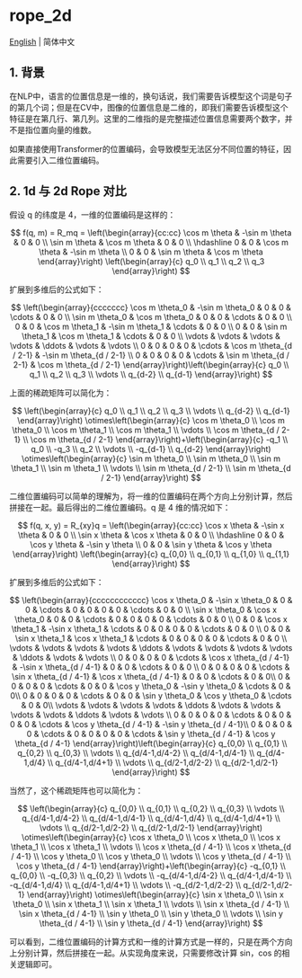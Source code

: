 # rope_2d

[English](README.md) | 简体中文

## 1. 背景

在NLP中，语言的位置信息是一维的，换句话说，我们需要告诉模型这个词是句子的第几个词；但是在CV中，图像的位置信息是二维的，即我们需要告诉模型这个特征是在第几行、第几列。这里的二维指的是完整描述位置信息需要两个数字，并不是指位置向量的维数。

如果直接使用Transformer的位置编码，会导致模型无法区分不同位置的特征，因此需要引入二维位置编码。


## 2. 1d 与 2d Rope 对比

假设 q 的纬度是 4，一维的位置编码是这样的：

$$
f(q, m) = R_mq = \left(\begin{array}{cc:cc}
\cos m \theta & -\sin m \theta & 0 & 0 \\
\sin m \theta & \cos m \theta & 0 & 0 \\
\hdashline 0 & 0 & \cos m \theta & -\sin m \theta \\
0 & 0 & \sin m \theta & \cos m \theta
\end{array}\right) \left(\begin{array}{c} q_0 \\ q_1 \\ q_2 \\ q_3 \end{array}\right)
$$

扩展到多维后的公式如下：

$$
\left(\begin{array}{ccccccc}
\cos m \theta_0 & -\sin m \theta_0 & 0 & 0 & \cdots & 0 & 0 \\
\sin m \theta_0 & \cos m \theta_0 & 0 & 0 & \cdots & 0 & 0 \\
0 & 0 & \cos m \theta_1 & -\sin m \theta_1 & \cdots & 0 & 0 \\
0 & 0 & \sin m \theta_1 & \cos m \theta_1 & \cdots & 0 & 0 \\
\vdots & \vdots & \vdots & \vdots & \ddots & \vdots & \vdots \\
0 & 0 & 0 & 0 & \cdots & \cos m \theta_{d / 2-1} & -\sin m \theta_{d / 2-1} \\
0 & 0 & 0 & 0 & \cdots & \sin m \theta_{d / 2-1} & \cos m \theta_{d / 2-1}
\end{array}\right)\left(\begin{array}{c}
q_0 \\
q_1 \\
q_2 \\
q_3 \\
\vdots \\
q_{d-2} \\
q_{d-1}
\end{array}\right)
$$

上面的稀疏矩阵可以简化为：


$$
\left(\begin{array}{c}
q_0 \\
q_1 \\
q_2 \\
q_3 \\
\vdots \\
q_{d-2} \\
q_{d-1}
\end{array}\right) \otimes\left(\begin{array}{c}
\cos m \theta_0 \\
\cos m \theta_0 \\
\cos m \theta_1 \\
\cos m \theta_1 \\
\vdots \\
\cos m \theta_{d / 2-1} \\
\cos m \theta_{d / 2-1}
\end{array}\right)+\left(\begin{array}{c}
-q_1 \\
q_0 \\
-q_3 \\
q_2 \\
\vdots \\
-q_{d-1} \\
q_{d-2}
\end{array}\right) \otimes\left(\begin{array}{c}
\sin m \theta_0 \\
\sin m \theta_0 \\
\sin m \theta_1 \\
\sin m \theta_1 \\
\vdots \\
\sin m \theta_{d / 2-1} \\
\sin m \theta_{d / 2-1}
\end{array}\right)
$$



二维位置编码可以简单的理解为，将一维的位置编码在两个方向上分别计算，然后拼接在一起。最后得出的二维位置编码。q 是 4 维的情况如下：

$$
f(q, x, y) = R_{xy}q = \left(\begin{array}{cc:cc}
\cos x \theta & -\sin x \theta & 0 & 0 \\
\sin x \theta & \cos x \theta & 0 & 0 \\
\hdashline 0 & 0 & \cos y \theta & -\sin y \theta \\
0 & 0 & \sin y \theta & \cos y \theta
\end{array}\right) \left(\begin{array}{c} q_{0,0} \\ q_{0,1} \\ q_{1,0} \\ q_{1,1} \end{array}\right)
$$

扩展到多维后的公式如下：

$$
\left(\begin{array}{cccccccccccc}
\cos x \theta_0 & -\sin x \theta_0 & 0 & 0 & \cdots & 0 & 0 & 0 & 0 & \cdots & 0 & 0  \\
\sin x \theta_0 & \cos x \theta_0 & 0 & 0 & \cdots & 0 & 0 & 0 & 0 & \cdots & 0 & 0  \\
0 & 0 & \cos x \theta_1 & -\sin x \theta_1 & \cdots & 0 & 0 & 0 & 0 & \cdots & 0 & 0  \\
0 & 0 & \sin x \theta_1 & \cos x \theta_1 & \cdots & 0 & 0 & 0 & 0 & \cdots & 0 & 0  \\
\vdots & \vdots & \vdots & \vdots & \ddots & \vdots & \vdots & \vdots & \vdots & \ddots & \vdots & \vdots  \\
0 & 0 & 0 & 0 & \cdots & \cos x \theta_{d / 4-1} & -\sin x \theta_{d / 4-1} & 0 & 0 & \cdots & 0 & 0  \\
0 & 0 & 0 & 0 & \cdots & \sin x \theta_{d / 4-1} & \cos x \theta_{d / 4-1} & 0 & 0 & \cdots & 0 & 0\\
0 & 0 & 0 & 0 & \cdots & 0 & 0 & \cos y \theta_0 & -\sin y \theta_0 & \cdots & 0 & 0\\
0 & 0 & 0 & 0 & \cdots & 0 & 0 & \sin y \theta_0 & \cos y \theta_0 & \cdots & 0 & 0\\
\vdots & \vdots & \vdots & \vdots & \ddots & \vdots & \vdots & \vdots & \vdots & \ddots & \vdots & \vdots  \\
0 & 0 & 0 & 0 & \cdots & 0 & 0 & 0 & 0 & \cdots & \cos y \theta_{d / 4-1} & -\sin y \theta_{d / 4-1}\\
0 & 0 & 0 & 0 & \cdots & 0 & 0 & 0 & 0 & \cdots & \sin y \theta_{d / 4-1} & \cos y \theta_{d / 4-1}
\end{array}\right)\left(\begin{array}{c}
q_{0,0} \\
q_{0,1} \\
q_{0,2} \\
q_{0,3} \\
\vdots \\
q_{d/4-1,d/4-2} \\
q_{d/4-1,d/4-1} \\
q_{d/4-1,d/4} \\
q_{d/4-1,d/4+1} \\
\vdots \\
q_{d/2-1,d/2-2} \\
q_{d/2-1,d/2-1}
\end{array}\right)
$$

当然了，这个稀疏矩阵也可以简化为：

$$
\left(\begin{array}{c}
q_{0,0} \\
q_{0,1} \\
q_{0,2} \\
q_{0,3} \\
\vdots \\
q_{d/4-1,d/4-2} \\
q_{d/4-1,d/4-1} \\
q_{d/4-1,d/4} \\
q_{d/4-1,d/4+1} \\
\vdots \\
q_{d/2-1,d/2-2} \\
q_{d/2-1,d/2-1}
\end{array}\right) \otimes\left(\begin{array}{c}
\cos x \theta_0 \\
\cos x \theta_0 \\
\cos x \theta_1 \\
\cos x \theta_1 \\
\vdots \\
\cos x \theta_{d / 4-1} \\
\cos x \theta_{d / 4-1} \\
\cos y \theta_0 \\
\cos y \theta_0 \\
\vdots \\
\cos y \theta_{d / 4-1} \\
\cos y \theta_{d / 4-1}
\end{array}\right)+\left(\begin{array}{c}
-q_{0,1} \\
q_{0,0} \\
-q_{0,3} \\
q_{0,2} \\
\vdots \\
-q_{d/4-1,d/4-2} \\
q_{d/4-1,d/4-1} \\
-q_{d/4-1,d/4} \\
q_{d/4-1,d/4+1} \\
\vdots \\
-q_{d/2-1,d/2-2} \\
q_{d/2-1,d/2-1}
\end{array}\right) \otimes\left(\begin{array}{c}
\sin x \theta_0 \\
\sin x \theta_0 \\
\sin x \theta_1 \\
\sin x \theta_1 \\
\vdots \\
\sin x \theta_{d / 4-1} \\
\sin x \theta_{d / 4-1} \\
\sin y \theta_0 \\
\sin y \theta_0 \\
\vdots \\
\sin y \theta_{d / 4-1} \\
\sin y \theta_{d / 4-1}
\end{array}\right)
$$

可以看到，二维位置编码的计算方式和一维的计算方式是一样的，只是在两个方向上分别计算，然后拼接在一起。从实现角度来说，只需要修改计算 sin，cos 的相关逻辑即可。